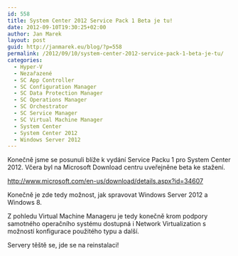 ```yaml
---
id: 558
title: System Center 2012 Service Pack 1 Beta je tu!
date: 2012-09-10T19:30:25+02:00
author: Jan Marek
layout: post
guid: http://janmarek.eu/blog/?p=558
permalink: /2012/09/10/system-center-2012-service-pack-1-beta-je-tu/
categories:
  - Hyper-V
  - Nezařazené
  - SC App Controller
  - SC Configuration Manager
  - SC Data Protection Manager
  - SC Operations Manager
  - SC Orchestrator
  - SC Service Manager
  - SC Virtual Machine Manager
  - System Center
  - System Center 2012
  - Windows Server 2012
---
```

Konečně jsme se posunuli blíže k vydání Service Packu 1 pro System Center 2012. Včera byl na Microsoft Download centru uveřejněne beta ke stažení.

http://www.microsoft.com/en-us/download/details.aspx?id=34607

Konečně je zde tedy možnost, jak spravovat Windows Server 2012 a Windows 8.

Z pohledu Virtual Machine Manageru je tedy konečně krom podpory samotného operačního systému dostupná i Network Virtualization s možností konfigurace použitého typu a další.

Servery těště se, jde se na reinstalaci!